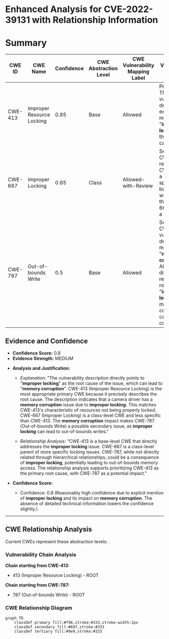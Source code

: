 # Enhanced Analysis for CVE-2022-39131 with Relationship Information

# Summary
| CWE ID | CWE Name | Confidence | CWE Abstraction Level | CWE Vulnerability Mapping Label | CWE-Vulnerability Mapping Notes |
|---|---|---|---|---|---|
| CWE-413 | Improper Resource Locking | 0.85 | Base | Allowed | Primary CWE. The vulnerability description explicitly mentions "**improper locking**" as the root cause. |
| CWE-667 | Improper Locking | 0.65 | Class | Allowed-with-Review | Secondary CWE. While related, CWE-413 is a more specific base-level weakness than CWE-667, which is a class. |
| CWE-787 | Out-of-bounds Write | 0.5 | Base | Allowed | Secondary CWE. The vulnerability description mentions "**memory corruption**". Although not directly related to the root cause of "**improper locking**", memory corruption can be a consequence. |

## Evidence and Confidence

*   **Confidence Score:** 0.8
*   **Evidence Strength:** MEDIUM

- **Analysis and Justification:**  
  - *Explanation:* "The vulnerability description directly points to "**improper locking**" as the root cause of the issue, which can lead to "**memory corruption**". CWE-413 (Improper Resource Locking) is the most appropriate primary CWE because it precisely describes the root cause. The description indicates that a camera driver has a **memory corruption** issue due to **improper locking**. This matches CWE-413's characteristic of resources not being properly locked. CWE-667 (Improper Locking) is a class-level CWE and less specific than CWE-413. The **memory corruption** impact makes CWE-787 (Out-of-bounds Write) a possible secondary issue, as **improper locking** can lead to out-of-bounds writes."
  
  - *Relationship Analysis:* "CWE-413 is a base-level CWE that directly addresses the **improper locking** issue. CWE-667 is a class-level parent of more specific locking issues. CWE-787, while not directly related through hierarchical relationships, could be a consequence of **improper locking**, potentially leading to out-of-bounds memory access. The relationship analysis supports prioritizing CWE-413 as the primary root cause, with CWE-787 as a potential impact."

- **Confidence Score:**  
  - Confidence: 0.8 (Reasonably high confidence due to explicit mention of **improper locking** and its impact on **memory corruption**. The absence of detailed technical information lowers the confidence slightly.)

---


## CWE Relationship Analysis

Current CWEs represent these abstraction levels: .


### Vulnerability Chain Analysis

**Chain starting from CWE-413:**
- 413 (Improper Resource Locking) - ROOT


**Chain starting from CWE-787:**
- 787 (Out-of-bounds Write) - ROOT



### CWE Relationship Diagram

```mermaid
graph TD
    classDef primary fill:#f96,stroke:#333,stroke-width:2px
    classDef secondary fill:#69f,stroke:#333
    classDef tertiary fill:#9e9,stroke:#333
```
